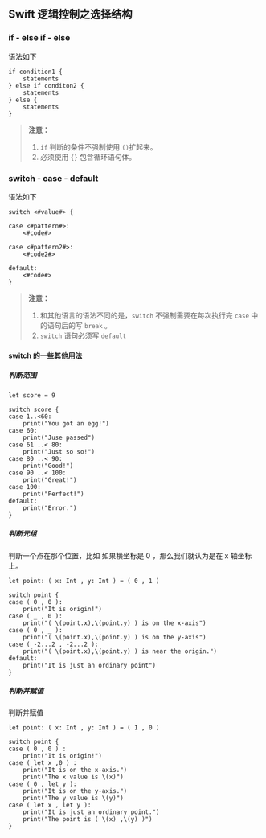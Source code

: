 ## Swift 逻辑控制之选择结构

### if - else if - else

语法如下

```
if condition1 {
	statements
} else if conditon2 {
	statements
} else {
	statements
}
```
> **注意：** 
> 1. `if` 判断的条件不强制使用 `()`扩起来。
> 2. 必须使用 `{}` 包含循环语句体。


### switch - case - default

语法如下

```
switch <#value#> {

case <#pattern#>:
    <#code#>

case <#pattern2#>:
    <#code2#>

default:
    <#code#>
}
```

> **注意：**
> 1. 和其他语言的语法不同的是，`switch`	不强制需要在每次执行完 `case` 中的语句后的写 `break` 。
> 2.  `switch` 语句必须写 `default`

#### switch 的一些其他用法
##### 判断范围
```
let score = 9

switch score {
case 1..<60:
    print("You got an egg!")
case 60:
    print("Juse passed")
case 61 ..< 80:
    print("Just so so!")
case 80 ..< 90:
    print("Good!")
case 90 ..< 100:
    print("Great!")
case 100:
    print("Perfect!")
default:
    print("Error.")
}
```

##### 判断元组

判断一个点在那个位置，比如 如果横坐标是 0 ，那么我们就认为是在 x 轴坐标上。

```
let point: ( x: Int , y: Int ) = ( 0 , 1 )

switch point {
case ( 0 , 0 ):
    print("It is origin!")
case ( _ , 0 ):
    print("( \(point.x),\(point.y) ) is on the x-axis")
case ( 0 , _ ):
    print("( \(point.x),\(point.y) ) is on the y-axis")
case ( -2...2 , -2...2 ):
    print("( \(point.x),\(point.y) ) is near the origin.")
default:
    print("It is just an ordinary point")
}
```

##### 判断并赋值

判断并赋值

```
let point: ( x: Int , y: Int ) = ( 1 , 0 )

switch point {
case ( 0 , 0 ) :
    print("It is origin!")
case ( let x ,0 ) :
    print("It is on the x-axis.")
    print("The x value is \(x)")
case ( 0 , let y ):
    print("It is on the y-axis.")
    print("The y value is \(y)")
case ( let x , let y ):
    print("It is just an ordinary point.")
    print("The point is ( \(x) ,\(y) )")
}
```

